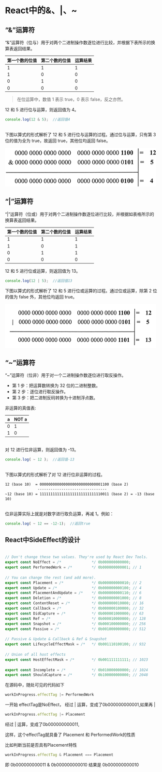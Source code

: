 # React中的&、|、~

## “&”运算符
“&”运算符（位与）用于对两个二进制操作数逐位进行比较，并根据下表所示的换算表返回结果。

| 第一个数的位值 | 第二个数的位值 | 运算结果 |
| --- | --- | --- |
| 1 | 1 | 1 |
| 1 | 0 | 0 |
| 0 | 1 | 0 |
| 0 | 0 | 0 |

> 在位运算中，数值 1 表示 true，0 表示 false，反之亦然。

12 和 5 进行位与运算，则返回值为 4。

```typescript
console.log(12 & 5);  //返回值4
```
<br />下图以算式的形式解析了 12 和 5 进行位与运算的过程。通过位与运算，只有第 3 位的值为全为 true，故返回 true，其他位均返回 false。

![](/assets/react-b1.gif)

## “|”运算符
“|”运算符（位或）用于对两个二进制操作数逐位进行比较，并根据如表格所示的换算表返回结果。

| 第一个数的位值 | 第二个数的位值 | 运算结果 |
| --- | --- | --- |
| 1 | 1 | 1 |
| 1 | 0 | 1 |
| 0 | 1 | 1 |
| 0 | 0 | 0 |

12 和 5 进行位或运算，则返回值为 13。

```typescript
console.log(12 | 5);  //返回值13
```

下图以算式的形式解析了 12 和 5 进行位或运算的过程。通过位或运算，除第 2 位的值为 false 外，其他位均返回 true。

![](/assets/react-b2.gif)

## “~”运算符
“~”运算符（位非）用于对一个二进制操作数逐位进行取反操作。

- 第 1 步：把运算数转换为 32 位的二进制整数。
- 第 2 步：逐位进行取反操作。
- 第 3 步：把二进制反码转换为十进制浮点数。

非运算的真值表:

| a | NOT a |
| --- | --- |
| 0 | 1 |
| 1 | 0 |


<br />对 12 进行位非运算，则返回值为 -13。
```typescript
console.log( ~ 12 );  //返回值-13
```
<br />下图以算式的形式解析了对 12 进行位非运算的过程。

``` shell
12 (base 10)  = 00000000000000000000000000001100 (base 2)
               --------------------------------
~12 (base 10) = 11111111111111111111111111110011 (base 2) = -13 (base 10)
```
<br />位非运算实际上就是对数字进行取负运算，再减 1。例如：
```typescript
console.log( ~ 12 == -12-1);  //返回true
```

## React中SideEffect的设计
```typescript

// Don't change these two values. They're used by React Dev Tools.
export const NoEffect = /*              */ 0b000000000000;
export const PerformedWork = /*         */ 0b000000000001; // 1

// You can change the rest (and add more).
export const Placement = /*             */ 0b000000000010; // 2
export const Update = /*                */ 0b000000000100; // 4
export const PlacementAndUpdate = /*    */ 0b000000000110; // 6
export const Deletion = /*              */ 0b000000001000; // 8
export const ContentReset = /*          */ 0b000000010000; // 16
export const Callback = /*              */ 0b000000100000; // 32
export const DidCapture = /*            */ 0b000001000000; // 63
export const Ref = /*                   */ 0b000010000000; // 128
export const Snapshot = /*              */ 0b000100000000; // 256
export const Passive = /*               */ 0b001000000000; // 512

// Passive & Update & Callback & Ref & Snapshot
export const LifecycleEffectMask = /*   */ 0b001110100100; // 932

// Union of all host effects
export const HostEffectMask = /*        */ 0b001111111111; // 1023

export const Incomplete = /*            */ 0b010000000000; // 1024
export const ShouldCapture = /*         */ 0b100000000000; // 2048
```
在源码中，随处可见的代码如下
```typescript
workInProgress.effectTag |= PerformedWork
```
一开始 effectTag是NoEffect， 经过 | 运算，变成了0b000000000001,如果再 |
```typescript
workInProgress.effectTag |= Placement
```
经过 | 运算，变成了0b000000000011,

这样，这个effectTag就具备了 Placement 和 PerformedWork的性质

比如判断当前是否具有Placement特性
```typescript
workInProgress.effectTag & Placement === Placement
```

即 0b000000000011 & 0b000000000010 结果是 0b000000000010

